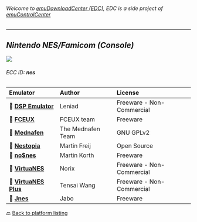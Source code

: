 ###### Welcome to [emuDownloadCenter (EDC)](https://github.com/PhoenixInteractiveNL/emuDownloadCenter/wiki/), EDC is a side project of [emuControlCenter](https://github.com/PhoenixInteractiveNL/emuControlCenter/wiki/)
***
## _Nintendo NES/Famicom (Console)_
![](https://raw.githubusercontent.com/wiki/PhoenixInteractiveNL/emuDownloadCenter/images_platform/ecc_nes_teaser.png)
###### ECC ID: **nes**

| Emulator   | Author      | License     |
|:-----------|:------------|:------------|
| :file_folder: [**DSP Emulator**](https://github.com/PhoenixInteractiveNL/emuDownloadCenter/wiki/Emulator-dsp#menu) | Leniad | Freeware - Non-Commercial |
| :file_folder: [**FCEUX**](https://github.com/PhoenixInteractiveNL/emuDownloadCenter/wiki/Emulator-fceux#menu) | FCEUX team | Freeware |
| :file_folder: [**Mednafen**](https://github.com/PhoenixInteractiveNL/emuDownloadCenter/wiki/Emulator-mednafen#menu) | The Mednafen Team | GNU GPLv2 |
| :file_folder: [**Nestopia**](https://github.com/PhoenixInteractiveNL/emuDownloadCenter/wiki/Emulator-nestopia#menu) | Martin Freij | Open Source |
| :file_folder: [**no$nes**](https://github.com/PhoenixInteractiveNL/emuDownloadCenter/wiki/Emulator-nones#menu) | Martin Korth | Freeware |
| :file_folder: [**VirtuaNES**](https://github.com/PhoenixInteractiveNL/emuDownloadCenter/wiki/Emulator-virtuanes#menu) | Norix | Freeware - Non-Commercial |
| :file_folder: [**VirtuaNES Plus**](https://github.com/PhoenixInteractiveNL/emuDownloadCenter/wiki/Emulator-virtuanesplus#menu) | Tensai Wang | Freeware - Non-Commercial |
| :file_folder: [**Jnes**](https://github.com/PhoenixInteractiveNL/emuDownloadCenter/wiki/Emulator-jnes#menu) | Jabo | Freeware |

:back: [Back to platform listing](https://github.com/PhoenixInteractiveNL/emuDownloadCenter/wiki/EDC-Platform-List)
